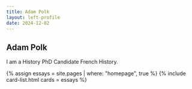 ```yaml
---
title: Adam Polk
layout: left-profile
date: 2024-12-02
---
```



## Adam Polk

I am a History PhD Candidate French History.

{% assign essays = site.pages | where: "homepage", true %}
{% include card-list.html cards = essays %}

